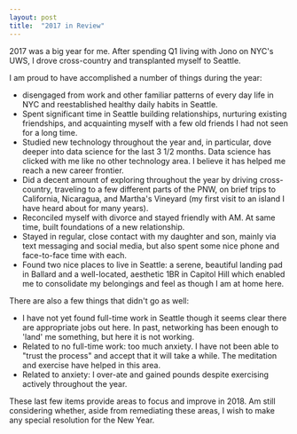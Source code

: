 ```yaml
---
layout: post
title:  "2017 in Review"
---
```

2017 was a big year for me. After spending Q1 living with Jono on NYC's UWS, I drove cross-country and transplanted myself to Seattle.

I am proud to have accomplished a number of things during the year:
- disengaged from work and other familiar patterns of every day life in NYC and reestablished healthy daily habits in Seattle.
- Spent significant time in Seattle building relationships, nurturing existing friendships, and acquainting myself with a few old friends I had not seen for a long time.
- Studied new technology throughout the year and, in particular, dove deeper into data science for the last 3 1/2 months. Data science has clicked with me like no other technology area. I believe it has helped me reach a new career frontier.
- Did a decent amount of exploring throughout the year by driving cross-country, traveling to a few different parts of the PNW, on brief trips to California,  Nicaragua, and Martha's Vineyard (my first visit to an island I have heard about for many years).
- Reconciled myself with divorce and stayed friendly with AM. At same time, built foundations of a new relationship.
- Stayed in regular, close contact with my daughter and son, mainly via text messaging and social media, but also spent some nice phone and face-to-face time with each.
- Found two nice places to live in Seattle: a serene, beautiful landing pad in Ballard and a well-located, aesthetic 1BR in Capitol Hill which enabled me to consolidate my belongings and feel as though I am at home here.

There are also a few things that didn't go as well:
- I have not yet found full-time work in Seattle though it seems clear there are appropriate jobs out here. In past, networking has been enough to 'land' me something, but here it is not working.
- Related to no full-time work: too much anxiety. I have not been able to "trust the process" and accept that it will take a while. The meditation and exercise have helped in this area.
- Related to anxiety: I over-ate and gained pounds despite exercising actively throughout the year.

These last few items provide areas to focus and improve in 2018. Am still considering whether, aside from remediating these areas, I wish to make any special resolution for the New Year.
